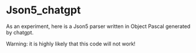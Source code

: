 # Json5_chatgpt
As an experiment, here is a Json5 parser written in Object Pascal generated by chatgpt.

Warning: it is highly likely that this code will not work!
